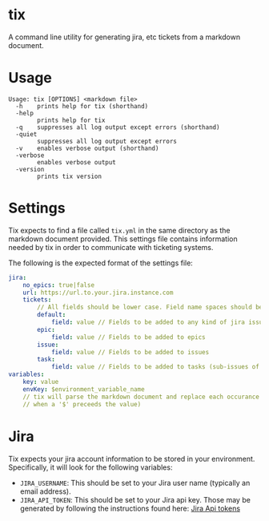 # tix
A command line utility for generating jira, etc tickets from a markdown document.

# Usage
```
Usage: tix [OPTIONS] <markdown file> 
  -h	prints help for tix (shorthand)
  -help
    	prints help for tix
  -q	suppresses all log output except errors (shorthand)
  -quiet
    	suppresses all log output except errors
  -v	enables verbose output (shorthand)
  -verbose
    	enables verbose output
  -version
    	prints tix version
```

# Settings

Tix expects to find a file called `tix.yml` in the same directory as the markdown document provided. This settings
file contains information needed by tix in order to communicate with ticketing systems.

The following is the expected format of the settings file:
```yml
jira:
    no_epics: true|false
    url: https://url.to.your.jira.instance.com
    tickets: 
        // All fields should be lower case. Field name spaces should be included (ex- epic name)
        default:
            field: value // Fields to be added to any kind of jira issue
        epic:
            field: value // Fields to be added to epics
        issue:
            field: value // Fields to be added to issues
        task: 
            field: value // Fields to be added to tasks (sub-issues of issues)
variables:
    key: value
    envKey: $environment_variable_name
    // tix will parse the markdown document and replace each occurance of "key" with it's value (or environment variable
    // when a '$' preceeds the value)  
``` 

# Jira

Tix expects your jira account information to be stored in your environment. Specifically, it will look for the following
variables:  

- `JIRA_USERNAME`: This should be set to your Jira user name (typically an email address).
- `JIRA_API_TOKEN`: This should be set to your Jira api key. Those may be generated by following the instructions found
here: [Jira Api tokens](https://confluence.atlassian.com/cloud/api-tokens-938839638.html)